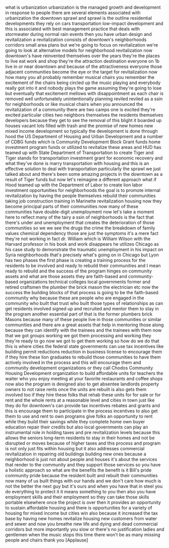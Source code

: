 
what is urbanization urbanization is the
managed growth and development in
response to people there are several
elements associated with urbanization
the downtown sprawl and sprawl is the
outline residential developments they
rely on cars transportation low-impact
development and this is associated with
best management practice that deals with
stormwater during normal rain events
then you have urban design and
revitalization a revitalization consists
of downtown&#39;s neighborhoods corridors
small area plans but we&#39;re going to
focus on revitalization we&#39;re going to
look at alternative models for
neighborhood revitalization now
downtown&#39;s have reinvented themselves
over the years they&#39;re the places to
live eat work and shop they&#39;re the
attraction destination everyone on 1b
live in or near downtown and because of
the attractiveness everyone those
adjacent communities become the eye or
the target for revitalization now how
many you all probably remember musical
chairs you remember the excitement of
the chairs being circled up the music
playing and everybody really got into it
and nobody plays the game assuming
they&#39;re going to lose but eventually
that excitement mellows with
disappointment as each chair is removed
well unfortunately unintentionally
planning reviled reviled as a ssin for
neighborhoods or like musical chairs
when you announced the revitalization of
a community there are two camps one is
excited they&#39;re excited particular
cities two neighbors themselves the
residents themselves developers because
they get to see the removal of this
blight it boarded up houses
vacant lots filled with trash and the
promise of new homes new mixed income
development so typically the development
is done through hood the US Department
of Housing and Urban Development and a
number of CDBG funds which is Community
Development Block Grant funds home
investment program funds or utilized to
revitalize these areas and HUD has
teamed up with State Department of
Transportation to create Tiger and Tiger
stands for transportation investment
grant for economic recovery and what
they&#39;ve done is marry transportation
with housing and this is an effective
solution to deal with transportation
particularly the sprawl we just talked
about and there&#39;s been some amazing
projects in the downtown as a result of
Tiger funds but now let&#39;s reimagine a
different approach what if Hood teamed
up with the Department of Labor to
create lion labor investment
opportunities for neighborhoods the goal
is to promote internal revitalization by
having the people themselves rebuild
their communities taking job
construction training in Marinette
revitalization housing now they become
principal parts of their communities now
many of these communities have
double-digit unemployment now let&#39;s take
a moment here to reflect many of the
tairy a ssin of neighborhoods is the
fact that there&#39;s under and unemployment
that creates the deterioration of those
communities so we we see the drugs the
crime the breakdown of family values
chemical dependency those are just the
symptoms it&#39;s a mere fact they&#39;re not
working in fact dr. William which is
William Wilson with the Harvard
professor in his book and work
disappears he utilizes Chicago as his
case study to demonstrate the traumatic
unemployment in his impact on Syria
neighborhoods
that&#39;s precisely what&#39;s going on in
Chicago but Lyon has two phases the
first phase is creating a training
process for the residents to be involved
and ready to rebuild their communities
and I mean ready to rebuild and the
success of the program hinges on
community assets and what are those
assets they are faith-based and
community-based organizations technical
colleges local governments former and
retired
craftsmen the plumber the brick mason
the electrician etc now the success the
building blocks of that process is going
to be the faith-based community why
because these are people who are engaged
in the community who built that trust
who built those types of relationships
as can get residents involved signed up
and recruited and mentor them to stay in
the program another essential part of
that is the former plumbers brick Masons
because many of these people live in
those communities or similar communities
and there are a great assets that help
in mentoring those along because they
can identify with the trainees and the
trainees with them now that we got
groups working
we got them processing and working they
they&#39;re ready to go now we got to get
them working so how do we do that this
is where cities the federal state
governments can use tax incentives like
building permit reductions reduction in
business license to encourage them if
they hire these lion graduates to
rebuild those communities to have them
actively involved in the process and
this will encourage them and community
development organizations or they call
Chodos Community Housing Development
organization to build affordable units
for teachers the waiter who you enjoy
meeting at your favorite restaurants and
coffee shops now also the program is
designed also to get absentee landlords
property owners to not raise rents once
the units are rebuilt is also gets them
involved too if they hire these folks
that rehab these units for for sale or
for rent and the whole rents at a
reasonable level and cities in town just
like they do for downtown&#39;s
can provide tax incentives rebates and
grants and this is encourage them to
participate in the process incentives to
also get them to use and rent to own
programs give folks an opportunity to
rent while they build their savings
while they complete home own buyer
education repair their credits but also
local governments can play an
instrumental role in holding taxes and
pre revitalization levels because this
allows the seniors long-term residents
to stay in their homes and not be
disrupted or moves because of higher
taxes and this process and program is
not only just fits within housing but it
also addresses commercial revitalization
in repairing old buildings building new
ones because a neighborhood is just not
about people and houses it&#39;s about the
services that render to the community
and they support those services so you
have a holistic approach so what are the
benefits the benefit is it Bill&#39;s pride
community pride because the resident
built and rebuilt their communities now
many of us built things with our hands
and we don&#39;t care how much is not the
better the next guy but it&#39;s ours and
when you have that in steel you do
everything to protect it it means
something to you then also you have
employment skills and their employment
so they can take those skills portable
elsewhere once the project is over then
it provides an opportunity to sustain
affordable housing and there is
opportunities for a variety of housing
for mixed income but
cities win also because it increased the
tax base by having new homes revitalize
housing new customers from water and
sewer and now you breathe new life and
dying and dead commercial corridors but
more importantly you slow or there&#39;s no
justification ladies and gentlemen when
the music stops this time there won&#39;t be
as many missing people and chairs thank
you
[Applause]
